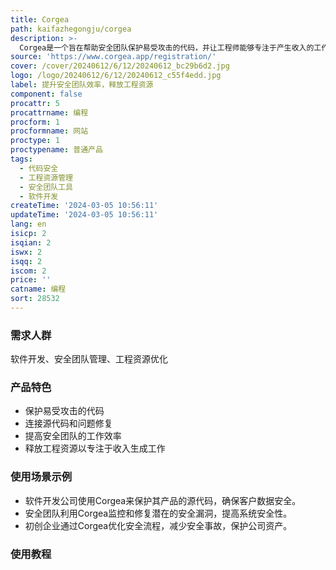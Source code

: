 ```yaml
---
title: Corgea
path: kaifazhegongju/corgea
description: >-
  Corgea是一个旨在帮助安全团队保护易受攻击的代码，并让工程师能够专注于产生收入的工作。它通过人工智能连接源代码、问题修复和增加安全性来实现这一目标。Corgea提供无需信用卡的注册方式，用户在注册时需同意遵守服务条款和隐私政策。
source: 'https://www.corgea.app/registration/'
cover: /cover/20240612/6/12/20240612_bc29b6d2.jpg
logo: /logo/20240612/6/12/20240612_c55f4edd.jpg
label: 提升安全团队效率，释放工程资源
component: false
procattr: 5
procattrname: 编程
procform: 1
procformname: 网站
proctype: 1
proctypename: 普通产品
tags:
  - 代码安全
  - 工程资源管理
  - 安全团队工具
  - 软件开发
createTime: '2024-03-05 10:56:11'
updateTime: '2024-03-05 10:56:11'
lang: en
isicp: 2
isqian: 2
iswx: 2
isqq: 2
iscom: 2
price: ''
catname: 编程
sort: 28532
---
```




### 需求人群
软件开发、安全团队管理、工程资源优化

### 产品特色
- 保护易受攻击的代码
- 连接源代码和问题修复
- 提高安全团队的工作效率
- 释放工程资源以专注于收入生成工作

### 使用场景示例
- 软件开发公司使用Corgea来保护其产品的源代码，确保客户数据安全。
- 安全团队利用Corgea监控和修复潜在的安全漏洞，提高系统安全性。
- 初创企业通过Corgea优化安全流程，减少安全事故，保护公司资产。

### 使用教程


  
